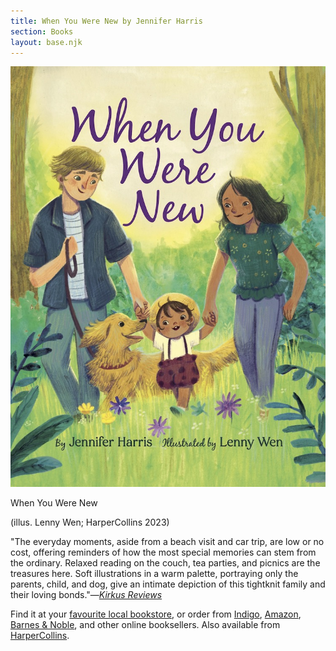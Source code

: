 ```yaml
---
title: When You Were New by Jennifer Harris
section: Books
layout: base.njk
---
```


<div class="max-w-prose">

<img class="mr-5 mb-5 md:max-w-sm" src="/img/when-you-were-new-cover.jpg"/>

<p class="italic font-bold">When You Were New</p>

<p>(illus. Lenny Wen; HarperCollins 2023)</p>

<p>"The everyday moments, aside from a beach visit and car trip, are low or no cost, offering reminders of how the most special memories can stem from the ordinary. Relaxed reading on the couch, tea parties, and picnics are the treasures here. Soft illustrations in a warm palette, portraying only the parents, child, and dog, give an intimate depiction of this tightknit family and their loving bonds."―<i><a href="https://www.kirkusreviews.com/book-reviews/jennifer-harris/when-you-were-new/">Kirkus Reviews</a></i></p>

<p class="text-base">Find it at your <a href="https://www.indiebound.org/book/9780063137196">favourite local bookstore</a>, or order from <a href="https://www.chapters.indigo.ca/en-ca/books/when-you-were-new/9780063137196-item.html">Indigo</a>, <a href="https://www.amazon.com/When-You-Were-Jennifer-Harris/dp/0063137194">Amazon</a>, <a href="https://www.barnesandnoble.com/w/when-you-were-new-jennifer-harris/1141674498">Barnes &amp; Noble</a>, and other online booksellers. Also available from <a href="https://www.harpercollins.com/products/when-you-were-new-jennifer-harris?variant=40551815315490">HarperCollins</a>.</p>


